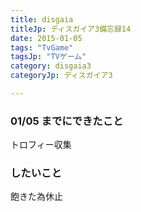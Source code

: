 ```yaml
---
title: disgaia
titleJp: ディスガイア3備忘録14
date: 2015-01-05
tags: "TvGame"
tagsJp: "TVゲーム"
category: disgaia3
categoryJp: ディスガイア3

---
```


### 01/05 までにできたこと

トロフィー収集

### したいこと

飽きた為休止